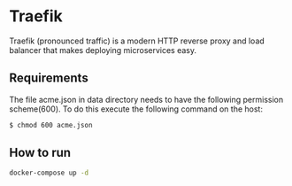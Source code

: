 # Traefik
Traefik (pronounced traffic) is a modern HTTP reverse proxy and load balancer that makes deploying microservices easy.

## Requirements
The file acme.json in data directory needs to have the following permission scheme(600). To do this execute the following command on the host:


```bash
$ chmod 600 acme.json
```

## How to run

```bash
docker-compose up -d
```
